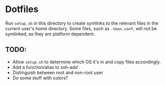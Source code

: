 # Dotfiles

Run `setup.sh` in this directory to create symlinks to the relevant files in the current user's home directory. Some files, such as `.tmux.conf`, will not be symlinked, as they are platform dependent.

## TODO:

* Allow `setup.sh` to determine which OS it's in and copy files accordingly.
* Add a function/alias to ssh-add
* Distinguish between root and non-root user
* Do some stuff with colors?
